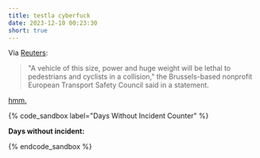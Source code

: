 ```yaml
---
title: testla cyberfuck
date: 2023-12-10 00:23:30
short: true
---
```


Via [Reuters](https://www.reuters.com/business/autos-transportation/tesla-cybertrucks-stiff-structure-sharp-design-raise-safety-concerns-experts-2023-12-08/):

> "A vehicle of this size, power and huge weight will be lethal to pedestrians and cyclists in a collision," the Brussels-based nonprofit European Transport Safety Council said in a statement.

[hmm.](https://thomas.design/blog/2023/08/24/cyberstupid/)

{% code_sandbox label="Days Without Incident Counter" %}
<p>
<b>Days without incident:</b> <span id="days"></span>
</p>

<script>
	var currentTime = new Date();
	let newMsec = Date.parse(currentTime);
	let eventMsec = Date.parse("November 28, 2023");
	var difference = Math.round(newMsec - eventMsec);
	var daysSinceEvent = Math.round(difference/86400000);
	document.querySelector('#days').innerHTML = daysSinceEvent;
</script>
{% endcode_sandbox %}

